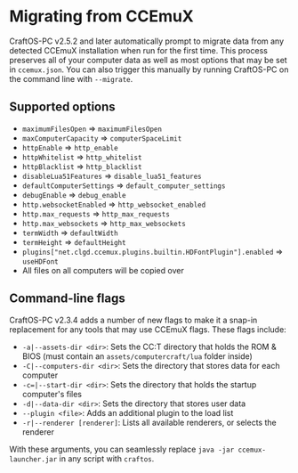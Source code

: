 # Migrating from CCEmuX
CraftOS-PC v2.5.2 and later automatically prompt to migrate data from any detected CCEmuX installation when run for the first time. This process preserves all of your computer data as well as most options that may be set in `ccemux.json`. You can also trigger this manually by running CraftOS-PC on the command line with `--migrate`.

## Supported options
* `maximumFilesOpen` => `maximumFilesOpen`
* `maxComputerCapacity` => `computerSpaceLimit`
* `httpEnable` => `http_enable`
* `httpWhitelist` => `http_whitelist`
* `httpBlacklist` => `http_blacklist`
* `disableLua51Features` => `disable_lua51_features`
* `defaultComputerSettings` => `default_computer_settings`
* `debugEnable` => `debug_enable`
* `http.websocketEnabled` => `http_websocket_enabled`
* `http.max_requests` => `http_max_requests`
* `http.max_websockets` => `http_max_websockets`
* `termWidth` => `defaultWidth`
* `termHeight` => `defaultHeight`
* `plugins["net.clgd.ccemux.plugins.builtin.HDFontPlugin"].enabled` => `useHDFont`
* All files on all computers will be copied over

## Command-line flags
CraftOS-PC v2.3.4 adds a number of new flags to make it a snap-in replacement for any tools that may use CCEmuX flags. These flags include:
* `-a|--assets-dir <dir>`:            Sets the CC:T directory that holds the ROM & BIOS (must contain an `assets/computercraft/lua` folder inside)
* `-C|--computers-dir <dir>`:         Sets the directory that stores data for each computer
* `-c=|--start-dir <dir>`:            Sets the directory that holds the startup computer's files
* `-d|--data-dir <dir>`:              Sets the directory that stores user data
* `--plugin <file>`:                  Adds an additional plugin to the load list
* `-r|--renderer [renderer]`:         Lists all available renderers, or selects the renderer

With these arguments, you can seamlessly replace `java -jar ccemux-launcher.jar` in any script with `craftos`.
